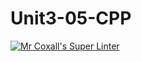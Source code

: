# Unit3-05-CPP
[![Mr Coxall's Super Linter](https://github.com/ICS3U-Programming-TamerZ/Unit3-05-CPP/workflows/Mr%20Coxall's%20Super%20Linter/badge.svg)](https://github.com/ICS3U-Programming-TamerZ/Unit3-05-CPP/actions/)
